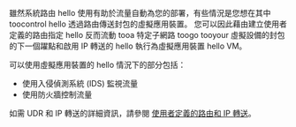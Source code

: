 雖然系統路由 hello 使用有助於流量自動為您的部署，有些情況是您想在其中 toocontrol hello 透過路由傳送封包的虛擬應用裝置。 您可以因此藉由建立使用者定義的路由指定 hello 反而流動 tooa 特定子網路 toogo tooyour 虛擬設備的封包的下一個躍點和啟用 IP 轉送的 hello 執行為虛擬應用裝置 hello VM。

可以使用虛擬應用裝置的 hello 情況下的部分包括：

* 使用入侵偵測系統 (IDS) 監視流量
* 使用防火牆控制流量

如需 UDR 和 IP 轉送的詳細資訊，請參閱 [使用者定義的路由和 IP 轉送](../articles/virtual-network/virtual-networks-udr-overview.md)。

